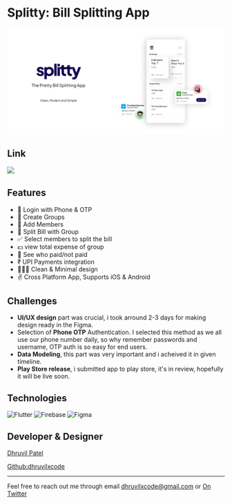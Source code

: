 # Splitty: Bill Splitting App

![img](./assets/splitty-banner.png)

## Link
<a href="https://github.com/dhruvilxcode/bill-splitting-app/blob/main/splitty.apk?raw=true" download>
    <img src="https://dhruvilxcode.github.io/splitterapp/assets/download-apk-badge.svg" height="70px" />
</a>


## Features
- 📱 Login with Phone & OTP
- 🤝 Create Groups
- 👥 Add Members
- 🧾 Split Bill with Group
- ✅ Select members to split the bill
- 💵 view total expense of group
- 💸 See who paid/not paid
- ₹ UPI Payments integration
- 👨🏻‍🎨 Clean & Minimal design
- ✌️ Cross Platform App, Supports iOS & Android


## Challenges
- **UI/UX design** part was crucial, i took arround 2-3 days for making design ready in the Figma.
- Selection of **Phone OTP** Authentication. I selected this method as we all use our phone number daily, so why remember passwords and username, OTP auth is so easy for end users.
- **Data Modeling**, this part was very important and i acheived it in given timeline.
- **Play Store release**, i submitted app to play store, it's in review, hopefully it will be live soon.


## Technologies
![Flutter](https://img.shields.io/badge/Flutter-02569B?style=for-the-badge&logo=flutter&logoColor=white)
![Firebase](https://img.shields.io/badge/firebase-ffca28?style=for-the-badge&logo=firebase&logoColor=black)
![Figma](https://img.shields.io/badge/Figma-F24E1E?style=for-the-badge&logo=figma&logoColor=white)

## Developer & Designer
[Dhruvil Patel](https://www.findcoder.io/u/dhruvil)

[Github:dhruvilxcode](https://github.com/dhruvilxcode)

<hr>

Feel free to reach out me through email dhruvilxcode@gmail.com or [On Twitter](https://twitter.com/dhruvilxcode)